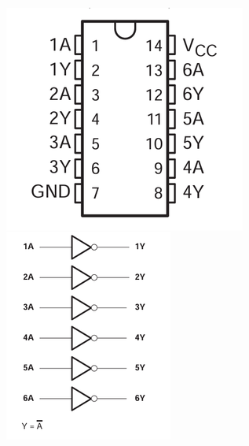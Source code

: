 ![](attachments/Pasted%20image%2020241011142413.png)
![](attachments/Pasted%20image%2020241011142440.png)